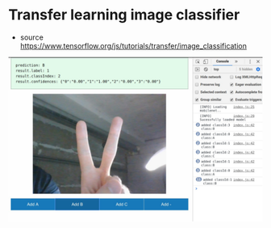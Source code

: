 # Transfer learning image classifier

- source https://www.tensorflow.org/js/tutorials/transfer/image_classification

![Screen Shot](img/screen.jpg)
